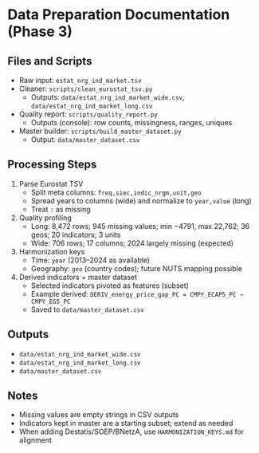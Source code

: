 # Data Preparation Documentation (Phase 3)

## Files and Scripts
- Raw input: `estat_nrg_ind_market.tsv`
- Cleaner: `scripts/clean_eurostat_tsv.py`
  - Outputs: `data/estat_nrg_ind_market_wide.csv`, `data/estat_nrg_ind_market_long.csv`
- Quality report: `scripts/quality_report.py`
  - Outputs (console): row counts, missingness, ranges, uniques
- Master builder: `scripts/build_master_dataset.py`
  - Output: `data/master_dataset.csv`

## Processing Steps
1. Parse Eurostat TSV
   - Split meta columns: `freq,siec,indic_nrgm,unit,geo`
   - Spread years to columns (wide) and normalize to `year,value` (long)
   - Treat `:` as missing
2. Quality profiling
   - Long: 8,472 rows; 945 missing values; min −4791, max 22,762; 36 geos; 20 indicators; 3 units
   - Wide: 706 rows; 17 columns; 2024 largely missing (expected)
3. Harmonization keys
   - Time: `year` (2013–2024 as available)
   - Geography: `geo` (country codes); future NUTS mapping possible
4. Derived indicators + master dataset
   - Selected indicators pivoted as features (subset)
   - Example derived: `DERIV_energy_price_gap_PC = CMPY_ECAP5_PC − CMPY_EG5_PC`
   - Saved to `data/master_dataset.csv`

## Outputs
- `data/estat_nrg_ind_market_wide.csv`
- `data/estat_nrg_ind_market_long.csv`
- `data/master_dataset.csv`

## Notes
- Missing values are empty strings in CSV outputs
- Indicators kept in master are a starting subset; extend as needed
- When adding Destatis/SOEP/BNetzA, use `HARMONIZATION_KEYS.md` for alignment
